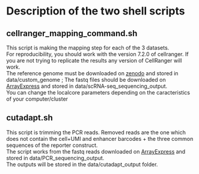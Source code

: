 # Description of the two shell scripts 

## cellranger_mapping_command.sh
This script is making the mapping step for each of the 3 datasets. <br>
For reproducibility, you should work with the version 7.2.0 of cellranger. If you are not trying to replicate the results any version of CellRanger will work. <br>
The reference genome must be downloaded on [zenodo][zenodo] and stored in data/custom_genome ; The fastq files should be downloaded on [ArrayExpress][E-MTAB-14447] and stored in data/scRNA-seq_sequencing_output. <br>
You can change the localcore parameters depending on the caracteristics of your computer/cluster

## cutadapt.sh
This script is trimming the PCR reads. Removed reads are the one which does not contain the cell+UMI and enhancer barcodes + the three common sequences of the reporter construct. <br>
The script works from the fastq reads downloaded on [ArrayExpress][E-MTAB-14445] and stored in data/PCR_sequencing_output. <br>
The outputs will be stored in the data/cutadapt_output folder.

[zenodo]: https://zenodo.org/records/14006160
[E-MTAB-14447]: https://www.ebi.ac.uk/biostudies/arrayexpress/studies/E-MTAB-14447?key=7ffc7424-efbd-4a63-ab75-07c486994e0b
[E-MTAB-14445]: https://www.ebi.ac.uk/biostudies/arrayexpress/studies/E-MTAB-14445?key=d55c8c87-d977-4157-979a-cf7a160d96de